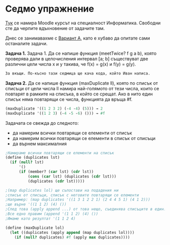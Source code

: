 # Седмо упражнение

[Тук](https://learn.fmi.uni-sofia.bg/course/view.php?id=1886) се намира Moodle
курсът на специалност Информатика. Свободни сте да черпите вдъхновение от задачите там.  

Днес се занимавахме с [Вариант А](https://learn.fmi.uni-sofia.bg/mod/page/view.php?id=76851), като е хубаво
да опитате сами останалите задачи.

**Задача 1.** Задача 1. Да се напише функция (meetTwice? f g a b), която проверява дали в целочисления интервал [a; b] съществуват две различни цели числа x и y такива, че f(x) = g(x) и f(y) = g(y).

```Scheme
За вкъщи. По-късно тази седмица ще кача кода, който Иван написа.
```

**Задача 2.** Да се напише функция (maxDuplicate ll), която по списък от списъци от цели числа ll намира най-­голямото от тези числа, които се повтарят в рамките на списъка, в който се срещат. Ако в нито един списък няма повтарящи се числа, функцията да връща #f.
```Scheme
(maxDuplicate '((1 2 3 2) (-­4 -­4) (5))) → 2
(maxDuplicate '((1 2 3) (-­4 -­5 -6) ())) → #f
```

Задачата се свежда до следното: 
+ да намерим всички повтарящи се елементи от списък
+ да намерим всички повтарящи се елементи в списък от списъци
+ да върнем максималния

```Scheme
;Намираме всички повтарящи се елементи на списък
(define (duplicates lst)
  (if (null? lst)
      '()
      (if (member? (car lst) (cdr lst))
          (cons (car lst) (duplicates (cdr lst)))
          (duplicates (cdr lst)))))
```

```Scheme
;(map duplicates lol) ще съпостави на подадения ни
;списък от списъци, списък с неговите повтарящи се елементи
;Например: (map duplicates '((1 3 1 2 2 1) (2 4 4 5 1) (4 1 2)))
;ще върне '((1 1 2) (4) ())
;След това (apply append ...) от това нещо, съединява списъците в един.
;Все едно правим (append '(1 1 2) (4) ())
;Имаме като резултат '(1 1 2 4)

(define (maxDuplicate lol)
  (let ((duplicates (apply append (map duplicates lol))))
    (if (null? duplicates) #f (apply max duplicates))))
```